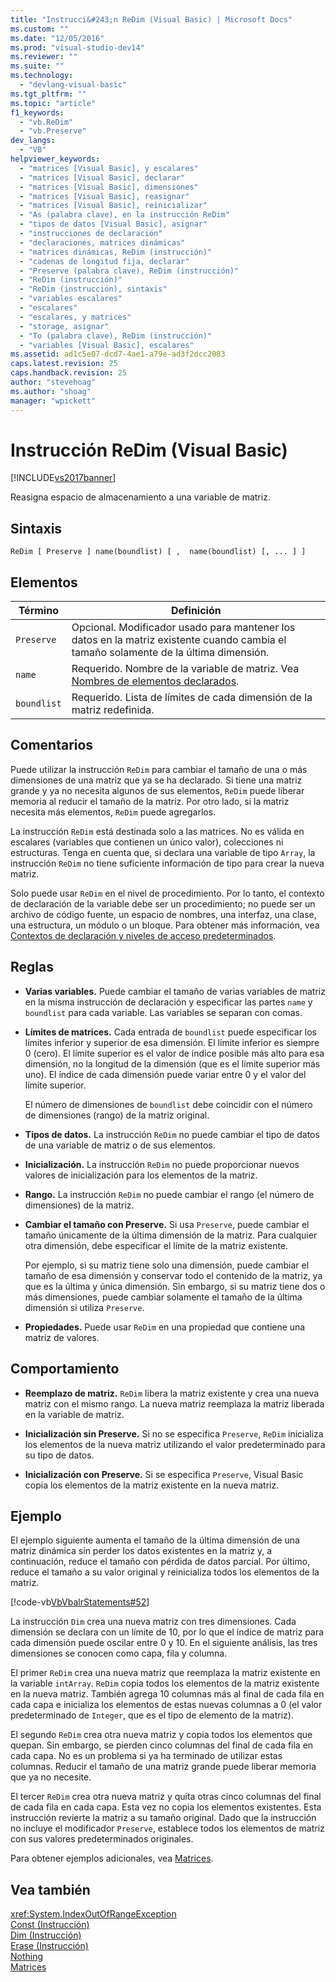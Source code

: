 ```yaml
---
title: "Instrucci&#243;n ReDim (Visual Basic) | Microsoft Docs"
ms.custom: ""
ms.date: "12/05/2016"
ms.prod: "visual-studio-dev14"
ms.reviewer: ""
ms.suite: ""
ms.technology: 
  - "devlang-visual-basic"
ms.tgt_pltfrm: ""
ms.topic: "article"
f1_keywords: 
  - "vb.ReDim"
  - "vb.Preserve"
dev_langs: 
  - "VB"
helpviewer_keywords: 
  - "matrices [Visual Basic], y escalares"
  - "matrices [Visual Basic], declarar"
  - "matrices [Visual Basic], dimensiones"
  - "matrices [Visual Basic], reasignar"
  - "matrices [Visual Basic], reinicializar"
  - "As (palabra clave), en la instrucción ReDim"
  - "tipos de datos [Visual Basic], asignar"
  - "instrucciones de declaración"
  - "declaraciones, matrices dinámicas"
  - "matrices dinámicas, ReDim (instrucción)"
  - "cadenas de longitud fija, declarar"
  - "Preserve (palabra clave), ReDim (instrucción)"
  - "ReDim (instrucción)"
  - "ReDim (instrucción), sintaxis"
  - "variables escalares"
  - "escalares"
  - "escalares, y matrices"
  - "storage, asignar"
  - "To (palabra clave), ReDim (instrucción)"
  - "variables [Visual Basic], escalares"
ms.assetid: ad1c5e07-dcd7-4ae1-a79e-ad3f2dcc2083
caps.latest.revision: 25
caps.handback.revision: 25
author: "stevehoag"
ms.author: "shoag"
manager: "wpickett"
---
```

# Instrucci&#243;n ReDim (Visual Basic)
[!INCLUDE[vs2017banner](../../../csharp/includes/vs2017banner.md)]

Reasigna espacio de almacenamiento a una variable de matriz.  
  
## Sintaxis  
  
```  
ReDim [ Preserve ] name(boundlist) [ ,  name(boundlist) [, ... ] ]  
```  
  
## Elementos  
  
|Término|Definición|  
|-------------|----------------|  
|`Preserve`|Opcional.  Modificador usado para mantener los datos en la matriz existente cuando cambia el tamaño solamente de la última dimensión.|  
|`name`|Requerido.  Nombre de la variable de matriz.  Vea [Nombres de elementos declarados](../../../visual-basic/programming-guide/language-features/declared-elements/declared-element-names.md).|  
|`boundlist`|Requerido.  Lista de límites de cada dimensión de la matriz redefinida.|  
  
## Comentarios  
 Puede utilizar la instrucción `ReDim` para cambiar el tamaño de una o más dimensiones de una matriz que ya se ha declarado.  Si tiene una matriz grande y ya no necesita algunos de sus elementos, `ReDim` puede liberar memoria al reducir el tamaño de la matriz.  Por otro lado, si la matriz necesita más elementos, `ReDim` puede agregarlos.  
  
 La instrucción `ReDim` está destinada solo a las matrices.  No es válida en escalares \(variables que contienen un único valor\), colecciones ni estructuras.  Tenga en cuenta que, si declara una variable de tipo `Array`, la instrucción `ReDim` no tiene suficiente información de tipo para crear la nueva matriz.  
  
 Solo puede usar `ReDim` en el nivel de procedimiento.  Por lo tanto, el contexto de declaración de la variable debe ser un procedimiento; no puede ser un archivo de código fuente, un espacio de nombres, una interfaz, una clase, una estructura, un módulo o un bloque.  Para obtener más información, vea [Contextos de declaración y niveles de acceso predeterminados](../../../visual-basic/language-reference/statements/declaration-contexts-and-default-access-levels.md).  
  
## Reglas  
  
-   **Varias variables.** Puede cambiar el tamaño de varias variables de matriz en la misma instrucción de declaración y especificar las partes `name` y `boundlist` para cada variable.  Las variables se separan con comas.  
  
-   **Límites de matrices.** Cada entrada de `boundlist` puede especificar los límites inferior y superior de esa dimensión.  El límite inferior es siempre 0 \(cero\).  El límite superior es el valor de índice posible más alto para esa dimensión, no la longitud de la dimensión \(que es el límite superior más uno\).  El índice de cada dimensión puede variar entre 0 y el valor del límite superior.  
  
     El número de dimensiones de `boundlist` debe coincidir con el número de dimensiones \(rango\) de la matriz original.  
  
-   **Tipos de datos.** La instrucción `ReDim` no puede cambiar el tipo de datos de una variable de matriz o de sus elementos.  
  
-   **Inicialización.** La instrucción `ReDim` no puede proporcionar nuevos valores de inicialización para los elementos de la matriz.  
  
-   **Rango.** La instrucción `ReDim` no puede cambiar el rango \(el número de dimensiones\) de la matriz.  
  
-   **Cambiar el tamaño con Preserve.** Si usa `Preserve`, puede cambiar el tamaño únicamente de la última dimensión de la matriz.  Para cualquier otra dimensión, debe especificar el límite de la matriz existente.  
  
     Por ejemplo, si su matriz tiene solo una dimensión, puede cambiar el tamaño de esa dimensión y conservar todo el contenido de la matriz, ya que es la última y única dimensión.  Sin embargo, si su matriz tiene dos o más dimensiones, puede cambiar solamente el tamaño de la última dimensión si utiliza `Preserve`.  
  
-   **Propiedades.** Puede usar `ReDim` en una propiedad que contiene una matriz de valores.  
  
## Comportamiento  
  
-   **Reemplazo de matriz.** `ReDim` libera la matriz existente y crea una nueva matriz con el mismo rango.  La nueva matriz reemplaza la matriz liberada en la variable de matriz.  
  
-   **Inicialización sin Preserve.** Si no se especifica `Preserve`, `ReDim` inicializa los elementos de la nueva matriz utilizando el valor predeterminado para su tipo de datos.  
  
-   **Inicialización con Preserve.** Si se especifica `Preserve`, Visual Basic copia los elementos de la matriz existente en la nueva matriz.  
  
## Ejemplo  
 El ejemplo siguiente aumenta el tamaño de la última dimensión de una matriz dinámica sin perder los datos existentes en la matriz y, a continuación, reduce el tamaño con pérdida de datos parcial.  Por último, reduce el tamaño a su valor original y reinicializa todos los elementos de la matriz.  
  
 [!code-vb[VbVbalrStatements#52](../../../visual-basic/language-reference/error-messages/codesnippet/VisualBasic/redim-statement_1.vb)]  
  
 La instrucción `Dim` crea una nueva matriz con tres dimensiones.  Cada dimensión se declara con un límite de 10, por lo que el índice de matriz para cada dimensión puede oscilar entre 0 y 10.  En el siguiente análisis, las tres dimensiones se conocen como capa, fila y columna.  
  
 El primer `ReDim` crea una nueva matriz que reemplaza la matriz existente en la variable `intArray`.  `ReDim` copia todos los elementos de la matriz existente en la nueva matriz.  También agrega 10 columnas más al final de cada fila en cada capa e inicializa los elementos de estas nuevas columnas a 0 \(el valor predeterminado de `Integer`, que es el tipo de elemento de la matriz\).  
  
 El segundo `ReDim` crea otra nueva matriz y copia todos los elementos que quepan.  Sin embargo, se pierden cinco columnas del final de cada fila en cada capa.  No es un problema si ya ha terminado de utilizar estas columnas.  Reducir el tamaño de una matriz grande puede liberar memoria que ya no necesite.  
  
 El tercer `ReDim` crea otra nueva matriz y quita otras cinco columnas del final de cada fila en cada capa.  Esta vez no copia los elementos existentes.  Esta instrucción revierte la matriz a su tamaño original.  Dado que la instrucción no incluye el modificador `Preserve`, establece todos los elementos de matriz con sus valores predeterminados originales.  
  
 Para obtener ejemplos adicionales, vea [Matrices](../../../visual-basic/programming-guide/language-features/arrays/index.md).  
  
## Vea también  
 <xref:System.IndexOutOfRangeException>   
 [Const \(Instrucción\)](../../../visual-basic/language-reference/statements/const-statement.md)   
 [Dim \(Instrucción\)](../../../visual-basic/language-reference/statements/dim-statement.md)   
 [Erase \(Instrucción\)](../../../visual-basic/language-reference/statements/erase-statement.md)   
 [Nothing](../../../visual-basic/language-reference/nothing.md)   
 [Matrices](../../../visual-basic/programming-guide/language-features/arrays/index.md)
